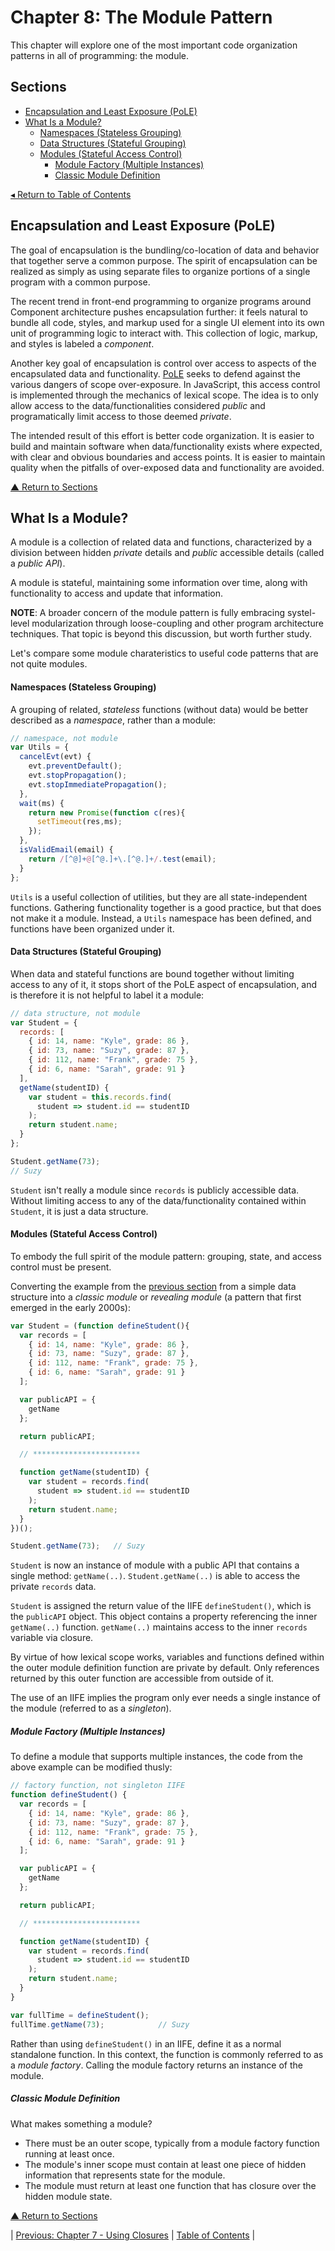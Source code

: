 # Chapter 8: The Module Pattern
This chapter will explore one of the most important code organization patterns in all of programming: the module.

## Sections
* [Encapsulation and Least Exposure (PoLE)](#encapsulation-and-least-exposure-pole)
* [What Is a Module?](#what-is-a-module)
  * [Namespaces (Stateless Grouping)](#namespaces-stateless-grouping)
  * [Data Structures (Stateful Grouping)](#data-structures-stateful-grouping)
  * [Modules (Stateful Access Control)](#modules-stateful-access-control)
    * [Module Factory (Multiple Instances)](#module-factory-multiple-instances)
    * [Classic Module Definition](#classic-module-definition)

[◂ Return to Table of Contents](../README.md)

## Encapsulation and Least Exposure (PoLE)
The goal of encapsulation is the bundling/co-location of data and behavior that together serve a common purpose. The spirit of encapsulation can be realized as simply as using separate files to organize portions of a single program with a common purpose.

The recent trend in front-end programming to organize programs around Component architecture pushes encapsulation further: it feels natural to bundle all code, styles, and markup used for a single UI element into its own unit of programming logic to interact with. This collection of logic, markup, and styles is labeled a _component_.

Another key goal of encapsulation is control over access to aspects of the encapsulated data and functionality. [PoLE](../06/README.md#least-exposure) seeks to defend against the various dangers of scope over-exposure. In JavaScript, this access control is implemented through the mechanics of lexical scope. The idea is to only allow access to the data/functionalities considered _public_ and programatically limit access to those deemed _private_.

The intended result of this effort is better code organization. It is easier to build and maintain software when data/functionality exists where expected, with clear and obvious boundaries and access points. It is easier to maintain quality when the pitfalls of over-exposed data and functionality are avoided.

[▲ Return to Sections](#sections)

## What Is a Module?
A module is a collection of related data and functions, characterized by a division between hidden _private_ details and _public_ accessible details (called a _public API_).

A module is stateful, maintaining some information over time, along with functionality to access and update that information.

**NOTE**: A broader concern of the module pattern is fully embracing systel-level modularization through loose-coupling and other program architecture techniques. That topic is beyond this discussion, but worth further study.

Let's compare some module charateristics to useful code patterns that are not quite modules.

#### Namespaces (Stateless Grouping)
A grouping of related, _stateless_ functions (without data) would be better described as a _namespace_, rather than a module:

```javascript
// namespace, not module
var Utils = {
  cancelEvt(evt) {
    evt.preventDefault();
    evt.stopPropagation();
    evt.stopImmediatePropagation();
  },
  wait(ms) {
    return new Promise(function c(res){
      setTimeout(res,ms);
    });
  },
  isValidEmail(email) {
    return /[^@]+@[^@.]+\.[^@.]+/.test(email);
  }
};
```

`Utils` is a useful collection of utilities, but they are all state-independent functions. Gathering functionality together is a good practice, but that does not make it a module. Instead, a `Utils` namespace has been defined, and functions have been organized under it.

#### Data Structures (Stateful Grouping)
When data and stateful functions are bound together without limiting access to any of it, it stops short of the PoLE aspect of encapsulation, and is therefore it is not helpful to label it a module:

```javascript
// data structure, not module
var Student = {
  records: [
    { id: 14, name: "Kyle", grade: 86 },
    { id: 73, name: "Suzy", grade: 87 },
    { id: 112, name: "Frank", grade: 75 },
    { id: 6, name: "Sarah", grade: 91 }
  ],
  getName(studentID) {
    var student = this.records.find(
      student => student.id == studentID
    );
    return student.name;
  }
};

Student.getName(73);
// Suzy
```

`Student` isn't really a module since `records` is publicly accessible data. Without limiting access to any of the data/functionality contained within `Student`, it is just a data structure.

#### Modules (Stateful Access Control)
To embody the full spirit of the module pattern: grouping, state, and access control must be present.

Converting the example from the [previous section](#data-structures-stateful-grouping) from a simple data structure into a _classic module_ or _revealing module_ (a pattern that first emerged in the early 2000s):

```javascript
var Student = (function defineStudent(){
  var records = [
    { id: 14, name: "Kyle", grade: 86 },
    { id: 73, name: "Suzy", grade: 87 },
    { id: 112, name: "Frank", grade: 75 },
    { id: 6, name: "Sarah", grade: 91 }
  ];

  var publicAPI = {
    getName
  };

  return publicAPI;

  // ************************

  function getName(studentID) {
    var student = records.find(
      student => student.id == studentID
    );
    return student.name;
  }
})();

Student.getName(73);   // Suzy
```

`Student` is now an instance of module with a public API that contains a single method: `getName(..)`. `Student.getName(..)` is able to access the private `records` data.

`Student` is assigned the return value of the IIFE `defineStudent()`, which is the `publicAPI` object. This object contains a property referencing the inner `getName(..)` function. `getName(..)` maintains access to the inner `records` variable via closure.

By virtue of how lexical scope works, variables and functions defined within the outer module definition function are private by default. Only references returned by this outer function are accessible from outside of it.

The use of an IIFE implies the program only ever needs a single instance of the module (referred to as a _singleton_).

##### Module Factory (Multiple Instances)
To define a module that supports multiple instances, the code from the above example can be modified thusly:

```javascript
// factory function, not singleton IIFE
function defineStudent() {
  var records = [
    { id: 14, name: "Kyle", grade: 86 },
    { id: 73, name: "Suzy", grade: 87 },
    { id: 112, name: "Frank", grade: 75 },
    { id: 6, name: "Sarah", grade: 91 }
  ];

  var publicAPI = {
    getName
  };

  return publicAPI;

  // ************************

  function getName(studentID) {
    var student = records.find(
      student => student.id == studentID
    );
    return student.name;
  }
}

var fullTime = defineStudent();
fullTime.getName(73);            // Suzy
```

Rather than using `defineStudent()` in an IIFE, define it as a normal standalone function. In this context, the function is commonly referred to as a _module factory_. Calling the module factory returns an instance of the module.

##### Classic Module Definition
What makes something a module?
* There must be an outer scope, typically from a module factory function running at least once.
* The module's inner scope must contain at least one piece of hidden information that represents state for the module.
* The module must return at least one function that has closure over the hidden module state.

[▲ Return to Sections](#sections)

| [Previous: Chapter 7 - Using Closures](../07/README.md) | [Table of Contents](../README.md#table-of-contents) |
